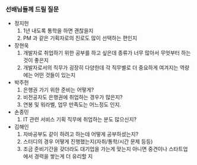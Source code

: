 ### 선배님들께 드릴 질문
- 정지헌
    1. 1년 내도록 통학을 하면 괜찮을지
    2. PM 과 같은 기획자로의 진로도 많이 선택하는 편인지
- 장현욱
    1. 개발자로 취업하기 위한 공부를 하고 싶은데 종류가 너무 많아서 무엇부터 하는 것이 좋은지
    2. 개발자로서의 직무가 굉장히 다양한데 각 직무별로 더 중요하게 여겨지는 역량에는 어떤 것들이 있는지
- 박주헌
    1. 은행권 가기 위한 준비는 어떻게?
    2. 비전공자도 은행권에 취업하는 경우가 많은지?
    3. 연봉 및 워라벨, 업무 만족도는 어느정도 인지.
- 손종민
    1. IT 관련 서비스 기획 직무에 취업하는 분도 많으신지?
- 김해인
    1. 자바공부도 같이 하려고 하는데 어떻게 공부하셨는지?
    2. 스터디의 경우 어떻게 진행했는지(자취/통학/시간 문제 등등)
    3. 조금 준비기간을 갖더라도 대기업을 가는게 맞는지 아니면 중견이나 스타트업에서 경력을 쌓는게 더 유리할 지
